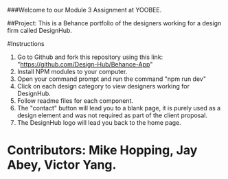 ###Welcome to our Module 3 Assignment at YOOBEE.

##Project: This is a Behance portfolio of the designers working for a design firm called DesignHub.

#Instructions

1. Go to Github and fork this repository using this link: "https://github.com/Design-Hub/Behance-App"
2. Install NPM modules to your computer.
3. Open your command prompt and run the command "npm run dev"
4. Click on each design category to view designers working for DesignHub.
5. Follow readme files for each component.
6. The "contact" button will lead you to a blank page, it is purely used as a design element and was not required as part of the client proposal.
7. The DesignHub logo will lead you back to the home page.

# Contributors: Mike Hopping, Jay Abey, Victor Yang.



